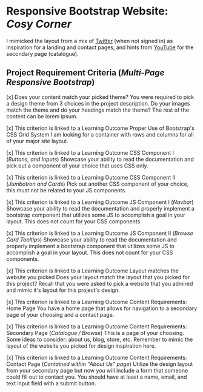 # Responsive Bootstrap Website: *Cosy Corner*

I mimicked the layout from a mix of [Twitter](https://twitter.com) (when not signed in) as inspiration for a landing and contact pages, and hints from [YouTube](https://youtube.com) for the secondary page (catalogue).

## Project Requirement Criteria (*Multi-Page Responsive Bootstrap*)

[x] Does your content match your picked theme?
You were required to pick a design theme from 3 choices in the project description. Do your images match the theme and do your headings match the theme? The rest of the content can be lorem ipsum.

[x] This criterion is linked to a Learning Outcome Proper Use of Bootstrap's CSS Grid System
I am looking for a container with rows and columns for all of your major site layout.

[x] This criterion is linked to a Learning Outcome CSS Component I (*Buttons, and Inputs*)
Showcase your ability to read the documentation and pick out a component of your choice that uses CSS only.

[x] This criterion is linked to a Learning Outcome CSS Component II (*Jumbotron and Cards*)
Pick out another CSS component of your choice, this must not be related to your JS components.

[x] This criterion is linked to a Learning Outcome JS Component I (*Navbar*)
Showcase your ability to read the documentation and properly implement a bootstrap component that utilizes some JS to accomplish a goal in your layout. This does not count for your CSS components.

[x] This criterion is linked to a Learning Outcome JS Component II (*Browse Card Tooltips*)
Showcase your ability to read the documentation and properly implement a bootstrap component that utilizes some JS to accomplish a goal in your layout. This does not count for your CSS components.

[x] This criterion is linked to a Learning Outcome Layout matches the website you picked
Does your layout match the layout that you picked for this project? Recall that you were asked to pick a website that you admired and mimic it's layout for this project's design.

[x] This criterion is linked to a Learning Outcome Content Requirements: Home Page
You have a home page that allows for navigation to a secondary page of your choosing and a contact page.

[x] This criterion is linked to a Learning Outcome Content Requirements: Secondary Page (*Catalogue / Browse*)
This is a page of your choosing. Some ideas to consider: about us, blog, store, etc. Remember to mimic the layout of the website you picked for design inspiration here.

[x] This criterion is linked to a Learning Outcome Content Requirements: Contact Page (*Contained within "About Us" page*)
Utilize the design layout from your secondary page but now you will include a form that someone could fill out to contact you. You should have at least a name, email, and text input field with a submit button.